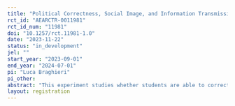 ```yaml
---
title: "Political Correctness, Social Image, and Information Transmission Experiment 2"
rct_id: "AEARCTR-0011981"
rct_id_num: "11981"
doi: "10.1257/rct.11981-1.0"
date: "2023-11-22"
status: "in_development"
jel: ""
start_year: "2023-09-01"
end_year: "2024-07-01"
pi: "Luca Braghieri"
pi_other:
abstract: "This experiment studies whether students are able to correctly forecast the results of a previous experiment (AEARCTR-0005063)."
layout: registration
---
```


